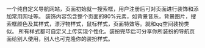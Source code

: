 
一个纯自定义导航网站，页面初始就一搜索框，用户注册后可对页面进行装饰和添加常用网址等。
装饰内容包含整个页面的80%元素，如背景音乐，背景图片，搜索框颜色及其样式，漂浮物样式，鼠标样式，页面特效等。就和qq空间装扮类似。
所有样式都可自定义上传实现个性化。装扮完毕后可分享你所装扮的导航页面给别人使用，别人也可克隆你的装扮样式。
